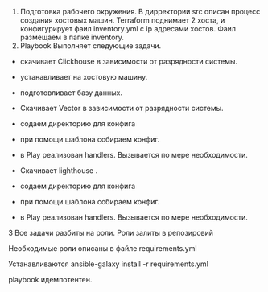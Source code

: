 1. Подготовка рабочего окружения. В дирректории src описан процесс создания хостовых машин. Terraform поднимает 2 хоста, и конфигурирует фаил inventory.yml с ip адресами хостов. Фаил размещаем в папке inventory.
2. Playbook Выполняет следующие задачи.
- скачивает Clickhouse в зависимости от разрядности системы.
- устанавливает на хостовую машину.
- подготовливает базу данных.

- Скачивает Vector в зависимости от разрядности системы.
- содаем директорию для конфига
- при помощи шаблона собираем конфиг.
- в Play реализован handlers. Вызывается по мере необходимости.

- Скачивает lighthouse .
- содаем директорию для конфига
- при помощи шаблона собираем конфиг.
- в Play реализован handlers. Вызывается по мере необходимости.

3 Все задачи разбиты на роли. Роли залиты в репозировий 

Необходимые роли описаны в файле requirements.yml 

Устанавливаются ansible-galaxy install -r requirements.yml 

playbook идемпотентен.
